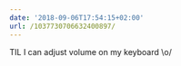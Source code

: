 ```yaml
---
date: '2018-09-06T17:54:15+02:00'
url: /1037730706632400897/
---
```

TIL I can adjust volume on my keyboard \o/
